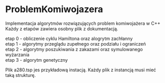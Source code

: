 # ProblemKomiwojazera
Implementacja algorytmów rozwiązujących problem komiwojażera w C++\
Każdy z etapów zawiera osobny plik z dokumentacją.

etap 0 - obliczenie cyklu Hamiltona oraz alogrytm zachłanny\
etap 1 - algorytmy przeglądu zupełnego oraz podziału i ograniczeń\
etap 2 - algorytmy poszukiwania z zakazami oraz symulowanego wyżarzania\
etap 3 - algorytm genetyczny

Plik a280.tsp jes przykładową instacją. Każdy plik z instancją musi mieć taką strukturę.
